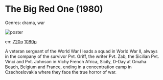 # The Big Red One (1980)

Genres: drama, war

![poster](http://image.tmdb.org/t/p/w500/gjBEpIv2mC8HEP7tC7hcNuJSbBU.jpg)

en:
  [720p](magnet:?xt=urn:btih:2A3A8081485796FB54DA21EF343A1E99F190CC5F&tr=udp://glotorrents.pw:6969/announce&tr=udp://tracker.opentrackr.org:1337/announce&tr=udp://torrent.gresille.org:80/announce&tr=udp://tracker.openbittorrent.com:80&tr=udp://tracker.coppersurfer.tk:6969&tr=udp://tracker.leechers-paradise.org:6969&tr=udp://p4p.arenabg.ch:1337&tr=udp://tracker.internetwarriors.net:1337)
  [1080p](magnet:?xt=urn:btih:88AE3047ECC0C6BBE4B693B2EDB4C2D47CFEB900&tr=udp://glotorrents.pw:6969/announce&tr=udp://tracker.opentrackr.org:1337/announce&tr=udp://torrent.gresille.org:80/announce&tr=udp://tracker.openbittorrent.com:80&tr=udp://tracker.coppersurfer.tk:6969&tr=udp://tracker.leechers-paradise.org:6969&tr=udp://p4p.arenabg.ch:1337&tr=udp://tracker.internetwarriors.net:1337)
  


A veteran sergeant of the World War I leads a squad in World War II, always in the company of the survivor Pvt. Griff, the writer Pvt. Zab, the Sicilian Pvt. Vinci and Pvt. Johnson in Vichy French Africa, Sicily, D-Day at Omaha Beach, Belgium and France, ending in a concentration camp in Czechoslovakia where they face the true horror of war.